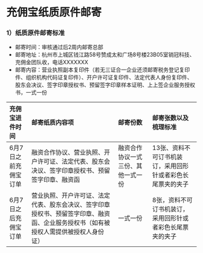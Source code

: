 # 充佣宝纸质原件邮寄

### 1）纸质原件邮寄标准

* 邮寄时间：审核通过后2周内邮寄总部
* 邮寄地址：杭州市上城区钱江路58号赞成太和广场8号楼23B05室销冠科技、充佣金团队收，电话XXXXXXX
* 邮寄内容：营业执照副本复印件（若无三证合一企业还须邮寄税务登记复印件、组织机构代码证复印件）、开户许可证复印件、法定代表人身份复印件、股东会决议、签字印章授权书、预留签字印章样本证明、上上签企业服务授权书，一式一份

| 充佣宝进件时间 | 邮寄纸质内容项 | 邮寄份数 | 邮寄张数以及梳理标准 |
| :--- | :--- | :--- | :--- |
| 6月7日之前充佣宝订单 | 融资合作协议、营业执照、开户许可证、法定代表、股东会决议、签字印章授权书、预留签字印章、融资函 | 融资合作协议一式三份、其他一式一份 | 13张、资料不可订书机装订，采用回形针或者彩色长尾票夹的夹子 |
| 6月7日之后充佣宝订单 | 营业执照、开户许可证、法定代表、股东会决议、签字印章授权书、预留签字印章、融资函、企业服务授权书（如有被授权人需提供被授权人身份证） | 一式一份 | 8张，资料不可订书机装订，采用回形针或者彩色长尾票夹的夹子 |



